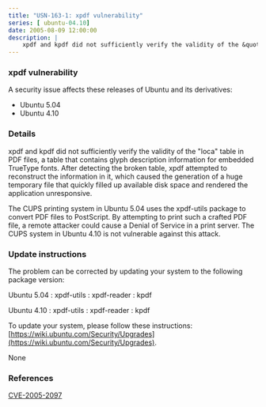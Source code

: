 ```yaml
---
title: "USN-163-1: xpdf vulnerability"
series: [ ubuntu-04.10]
date: 2005-08-09 12:00:00
description: |
    xpdf and kpdf did not sufficiently verify the validity of the &quot;loca&quot; table in PDF files, a table that contains glyph description information for embedded TrueType fonts. After detecting the broken table, xpdf attempted to reconstruct the information in it, which caused the generation of a huge temporary file that quickly filled up available disk space and rendered the application unresponsive.
--- 
```

 
### xpdf vulnerability

A security issue affects these releases of Ubuntu and its derivatives:

* Ubuntu 5.04
* Ubuntu 4.10

### Details

xpdf and kpdf did not sufficiently verify the validity of the &quot;loca&quot; table in PDF files, a table that contains glyph description information for embedded TrueType fonts. After detecting the broken table, xpdf attempted to reconstruct the information in it, which caused the generation of a huge temporary file that quickly filled up available disk space and rendered the application unresponsive.

The CUPS printing system in Ubuntu 5.04 uses the xpdf-utils package to convert PDF files to PostScript. By attempting to print such a crafted PDF file, a remote attacker could cause a Denial of Service in a print server. The CUPS system in Ubuntu 4.10 is not vulnerable against this attack.

### Update instructions

The problem can be corrected by updating your system to the following package version:

Ubuntu 5.04
 : xpdf-utils 
 : xpdf-reader 
 : kpdf 

Ubuntu 4.10
 : xpdf-utils 
 : xpdf-reader 
 : kpdf 

To update your system, please follow these instructions: [https://wiki.ubuntu.com/Security/Upgrades](https://wiki.ubuntu.com/Security/Upgrades).

None

### References

 [CVE-2005-2097](http://people.ubuntu.com/~ubuntu-security/cve/CVE-2005-2097)
 
